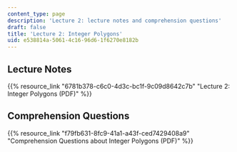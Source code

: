 ```yaml
---
content_type: page
description: 'Lecture 2: lecture notes and comprehension questions'
draft: false
title: 'Lecture 2: Integer Polygons'
uid: e538814a-5061-4c16-96d6-1f6270e8182b
---
```

## Lecture Notes

{{% resource_link "6781b378-c6c0-4d3c-bc1f-9c09d8642c7b" "Lecture 2: Integer Polygons (PDF)" %}}

## Comprehension Questions

{{% resource_link "f79fb631-8fc9-41a1-a43f-ced7429408a9" "Comprehension Questions about Integer Polygons (PDF)" %}}